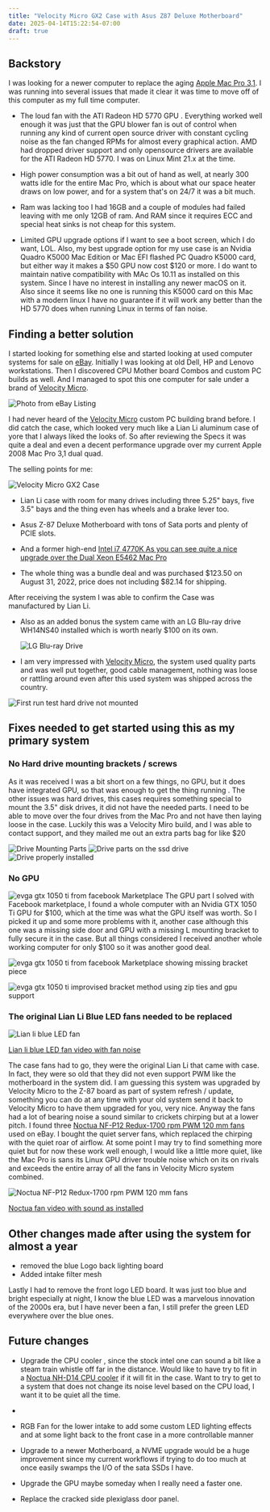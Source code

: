 ```yaml
---
title: "Velocity Micro GX2 Case with Asus Z87 Deluxe Motherboard"
date: 2025-04-14T15:22:54-07:00
draft: true
---
```


## Backstory

I was looking for a newer computer to replace the aging [Apple Mac Pro 3,1](https://lowendmac.com/2008/mac-pro-early-2008/). I was running into several issues that made it clear it was time to move off of this computer as my full time computer.

- The loud fan  with the ATI Radeon HD 5770 GPU . Everything worked well enough it was just that  the GPU blower fan is out of control when running any kind of current open source driver with constant cycling noise as the fan changed RPMs for almost every graphical action.  AMD had dropped driver support and only opensource drivers are available for the ATI Radeon HD 5770. I was on Linux Mint 21.x at the time. 

- High power consumption was a bit out of hand as well, at nearly 300 watts idle for the entire Mac Pro, which is about what our space heater draws on low power, and for a system that's on 24/7 it was a bit much.

- Ram was lacking too I had 16GB and a couple of modules had failed leaving with me only 12GB of ram. And RAM since it requires ECC and special heat sinks is not cheap for this system.

- Limited GPU upgrade options if I want to see a boot screen, which I do want, LOL. Also, my best upgrade option for my use case is an Nvidia Quadro K5000 Mac Edition or  Mac EFI flashed PC Quadro K5000 card, but either way it makes a $50 GPU now cost $120 or more. I do want to maintain native compatibility with MAc Os 10.11 as installed on this system. Since I have no interest in installing any newer macOS  on it. Also since it seems like no one is running this K5000 card on this Mac with a modern linux I have no guarantee if it will work any better than the HD 5770 does when running Linux in terms of fan noise. 

## Finding a better solution

I started looking for something else and started looking at used computer systems for sale on [eBay](https://www.ebay.com). Initially I was looking at old Dell, HP and Lenovo workstations. Then I discovered CPU Mother board Combos and custom PC builds as well.  And I managed to spot this one computer for sale under a brand of  [Velocity Micro](https://velocitymicro.com/). 
    
   ![Photo from eBay Listing](velocityMicro-eBayPhoto.jpg)

I had never heard of the [Velocity Micro](https://velocitymicro.com/) custom PC building brand before. I did catch the case, which looked very much like a Lian Li aluminum case of yore that I always liked the looks of. So after reviewing the Specs it was quite a deal and even a decent performance upgrade over my current Apple 2008 Mac Pro 3,1 dual quad.  

The selling points for me:

   ![Velocity Micro GX2 Case](OrginalLookOfSystem.jpg)

-  Lian Li case with room for many drives including three 5.25" bays, five 3.5" bays and the thing even has wheels and a brake lever too.

- Asus Z-87 Deluxe Motherboard with tons of Sata ports and plenty of PCIE slots.

- And a former high-end [Intel i7 4770K As you can see quite a nice upgrade over the Dual Xeon E5462 Mac Pro](https://www.cpubenchmark.net/compare/1919vs1237.2/Intel-i7-4770K-vs-Intel-Xeon-E5462)

- The whole thing was a bundle deal and was purchased $123.50 on August 31, 2022, price does not including $82.14 for shipping.

After receiving the system I was able to confirm the Case was manufactured by Lian Li.

- Also as an added bonus the system came with an LG Blu-ray  drive WH14NS40 installed which is worth nearly $100 on its own. 

    ![LG Blu-ray Drive](LGBlueRay.JPG)

- I am very impressed with [Velocity Micro](https://velocitymicro.com/), the system used quality parts and was well put together, good cable management, nothing was loose or rattling around even after this used system was shipped across the country.
  
![First run test hard drive not mounted](FirstRunTest.jpg)

## Fixes needed to get started using this as my primary system

### No Hard drive mounting brackets / screws

As it was received I was a bit short on a few things, no GPU, but it does have integrated GPU, so that was enough to get the thing running . The other  issues was hard drives, this cases requires something special to mount the 3.5" disk drives, it did not have the needed parts. I need to be able to move over the four drives from the Mac Pro and not have then laying loose in the case. Luckily this was a Velocity Miro build, and I was able to contact support, and they mailed me out an extra parts bag for like $20

   ![Drive Mounting Parts](VelocityMicroHardDriveMountingScrews.jpg)
   ![Drive parts on the ssd drive](DriveMountingPartsInstalled.jpg)
   ![Drive properly installed](driveProperlyInstalled.jpg)

### No GPU
![evga gtx 1050 ti from facebook Marketplace](gtx1050ti.jpg)
The GPU part I solved with Facebook marketplace, I found a whole computer with an Nvidia GTX 1050 Ti GPU for $100, which at the time was what the GPU itself was worth. So I picked it up and some more problems with it, another case although this one was a missing side door and GPU with a missing L mounting bracket to fully secure it in the case. But all things considered I received another whole working computer for only $100 so it was another good deal.

![evga gtx 1050 ti from facebook Marketplace showing missing bracket piece](gtx1050ti_missingBracket.jpg)

![evga gtx 1050 ti improvised bracket method using zip ties and gpu support](GPUInstalledBestAsICouldRig.jpg)

### The original Lian Li Blue LED fans needed to be replaced 

![Lian li blue LED fan](BlueLEDFanGlory.jpg)

[Lian li blue LED fan video with fan noise](LianLiOrginalFanNoise.MOV)

The case fans had to go, they were the original Lian Li that came with case.  In fact, they were so old that they did not even support PWM like the motherboard in the system did. I am guessing this system was upgraded by Velocity Micro to the Z-87 board as part of system refresh / update, something you can do at any time with your old system send it back to Velocity Micro to have them upgraded for you, very nice. Anyway the fans had a lot of bearing noise a sound similar to crickets chirping but at a lower pitch. I found three [Noctua NF-P12 Redux-1700 rpm PWM 120 mm  fans](https://noctua.at/en/nf-p12-redux-1700-pwm) used on eBay. I bought the quiet server fans, which replaced the chirping with the quiet roar of airflow. At some point I may try to find something more quiet but for now these work well enough, I would like a little more quiet, like the Mac Pro is sans its Linux GPU driver trouble noise which on its on rivals and exceeds the entire array of all the fans in Velocity Micro system combined.

![Noctua NF-P12 Redux-1700 rpm PWM 120 mm  fans](NoctuaFanUpgrade.jpg)

[Noctua fan video with sound as installed](Noctua.MOV)

## Other changes made after using the system for almost a year

- removed the blue Logo back lighting board
- Added intake filter mesh

Lastly I had to remove the front logo LED board. It was just too blue  and bright especially at night, I know the blue LED was a marvelous innovation of the 2000s era, but I have never been a fan, I still prefer the green LED everywhere over the blue ones.

## Future changes

- Upgrade the CPU cooler , since the stock intel one can sound a bit like a steam train whistle off far in the distance. Would like to have try to fit in a [Noctua NH-D14 CPU cooler](https://noctua.at/en/nh-d14) if it will fit in the case. Want to try to get to a system that does not change its noise level based on the CPU load, I want it to be quiet all the time.
- 
- RGB Fan for the lower intake to add some custom LED lighting effects and at some light back to the front case in a more controllable manner

- Upgrade to a newer Motherboard, a NVME upgrade would be a huge improvement since my current workflows if trying to do too much at once easily swamps the I/O of the sata SSDs I have.

- Upgrade the GPU maybe someday when I really need a faster one.

- Replace the cracked side plexiglass door panel. 
